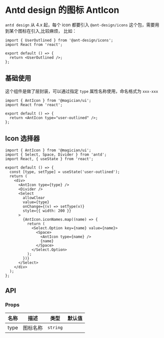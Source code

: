 # Antd design 的图标 AntIcon

`antd design` 从 4.x 起，每个 icon 都要引入 `@ant-design/icons` 这个包，需要用到某个图标在引入,比较麻烦， 比如：

```tsx
import { UserOutlined } from '@ant-design/icons';
import React from 'react';

export default () => {
  return <UserOutlined />;
};
```

## 基础使用

这个组件是做了层封装，可以通过指定 `type` 属性名称使用，命名格式为 `xxx-xxx`

```tsx
import { AntIcon } from '@magician/ui';
import React from 'react';

export default () => {
  return <AntIcon type="user-outlined" />;
};
```

## Icon 选择器

```tsx
import { AntIcon } from '@magician/ui';
import { Select, Space, Divider } from 'antd';
import React, { useState } from 'react';

export default () => {
  const [type, setType] = useState('user-outlined');
  return (
    <div>
      <AntIcon type={type} />
      <Divider />
      <Select
        allowClear
        value={type}
        onChange={(v) => setType(v)}
        style={{ width: 200 }}
      >
        {AntIcon.iconNames.map((name) => {
          return (
            <Select.Option key={name} value={name}>
              <Space>
                <AntIcon type={name} />
                {name}
              </Space>
            </Select.Option>
          );
        })}
      </Select>
    </div>
  );
};
```

## API

### Props

| 名称 | 描述     | 类型     | 默认值 |
| ---- | -------- | -------- | ------ |
| type | 图标名称 | `string` |        |

